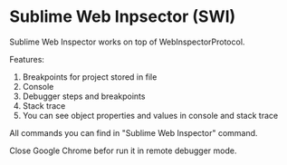 # Sublime Web Inpsector (SWI)

Sublime Web Inspector works on top of WebInspectorProtocol.

Features:
1) Breakpoints for project stored in file
2) Console
3) Debugger steps and breakpoints
4) Stack trace
5) You can see object properties and values in console and stack trace

All commands you can find in "Sublime Web Inspector" command.

Close Google Chrome befor run it in remote debugger mode.